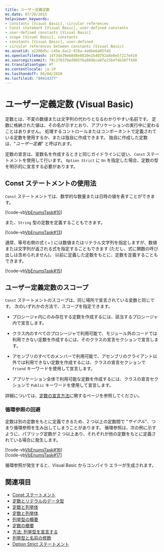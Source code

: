 ```yaml
---
title: ユーザー定義定数
ms.date: 07/20/2015
helpviewer_keywords:
- constants [Visual Basic], circular references
- Const statement [Visual Basic], user-defined constants
- user-defined constants [Visual Basic]
- scope [Visual Basic], constants
- constants [Visual Basic], user-defined
- circular references between constants [Visual Basic]
ms.assetid: a1206d5c-c45e-4ac2-970a-4a0be6a05fdd
ms.openlocfilehash: 14f3de39eb8d8e6820e2b40792a8e8e57217e410
ms.sourcegitcommit: f8c270376ed905f6a8896ce0fe25b4f4b38ff498
ms.translationtype: HT
ms.contentlocale: ja-JP
ms.lasthandoff: 06/04/2020
ms.locfileid: "84414377"
---
```

# <a name="user-defined-constants-visual-basic"></a>ユーザー定義定数 (Visual Basic)
定数とは、不変の数値または文字列の代わりとなるわかりやすい名前です。 定数に格納された値は、その名が示すとおり、アプリケーションの実行中に変わることはありません。 処理するコントロールまたはコンポーネントで定義されている定数を使用するか、または独自に作成できます。 独自に作成した定数は、"*ユーザー定義*" と呼ばれます。  
  
 定数の宣言は、変数名を作成するときと同じガイドラインに従い、`Const` ステートメントを使用して行います。 `Option Strict` に `On` を指定した場合、定数の型を明示的に宣言する必要があります。  
  
## <a name="const-statement-usage"></a>Const ステートメントの使用法  
 `Const` ステートメントでは、数学的な数量または日時の値を表すことができます。  
  
 [!code-vb[VbEnumsTask#10](~/samples/snippets/visualbasic/VS_Snippets_VBCSharp/VbEnumsTask/VB/Class2.vb#10)]  
  
 また、`String` 型の定数を定義することもできます。  
  
 [!code-vb[VbEnumsTask#13](~/samples/snippets/visualbasic/VS_Snippets_VBCSharp/VbEnumsTask/VB/Class2.vb#13)]  
  
 通常、等号右側の式 ( `=` ) には数値またはリテラル文字列を指定しますが、数値または文字列が返される式を指定することもできます (ただし、式に関数の呼び出しは含められません)。 以前に定義した定数をもとに、定数を定義することもできます。  
  
 [!code-vb[VbEnumsTask#15](~/samples/snippets/visualbasic/VS_Snippets_VBCSharp/VbEnumsTask/VB/Class2.vb#15)]  
  
## <a name="scope-of-user-defined-constants"></a>ユーザー定義定数のスコープ  
 `Const` ステートメントのスコープは、同じ場所で宣言されている変数と同じです。 次のいずれかの方法で、スコープを指定できます。  
  
- プロシージャ内にのみ存在する定数を作成するには、該当するプロシージャ内で宣言します。  
  
- クラス内のすべてのプロシージャで利用可能で、モジュール外のコードでは利用できない定数を作成するには、そのクラスの宣言セクションで宣言します。  
  
- アセンブリのすべてのメンバーで利用可能で、アセンブリのクライアント以外では利用できない定数を作成するには、クラスの宣言セクションで `Friend` キーワードを使用して宣言します。  
  
- アプリケーション全体で利用可能な定数を作成するには、クラスの宣言セクションで `Public` キーワードを使用して宣言します。  
  
 詳細については、[定数の宣言方法](how-to-declare-a-constant.md)に関するページを参照してください。  
  
### <a name="avoiding-circular-references"></a>循環参照の回避  
 定数は別の定数をもとに定義できるため、2 つ以上の定数間で "*サイクル*"、つまり循環参照を生み出してしまうことがあります。 循環参照は、次の例に示すように、パブリック定数が 2 つ以上あり、それぞれが他の定数をもとに定義されている場合に発生します。  
  
 [!code-vb[VbEnumsTask#16](~/samples/snippets/visualbasic/VS_Snippets_VBCSharp/VbEnumsTask/VB/Class2.vb#16)]  
[!code-vb[VbEnumsTask#17](~/samples/snippets/visualbasic/VS_Snippets_VBCSharp/VbEnumsTask/VB/Class2.vb#17)]  
  
 循環参照が発生すると、Visual Basic からコンパイラ エラーが生成されます。  
  
## <a name="see-also"></a>関連項目

- [Const ステートメント](../../../language-reference/statements/const-statement.md)
- [定数とリテラルのデータ型](constant-and-literal-data-types.md)
- [定数と列挙体](index.md)
- [定数と列挙体](../../../language-reference/constants-and-enumerations.md)
- [列挙型の概要](enumerations-overview.md)
- [定数の概要](constants-overview.md)
- [方法: 列挙型を宣言する](how-to-declare-enumerations.md)
- [列挙型と名前の修飾](enumerations-and-name-qualification.md)
- [Option Strict ステートメント](../../../language-reference/statements/option-strict-statement.md)
